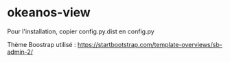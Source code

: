 # okeanos-view

Pour l'installation, copier config.py.dist en config.py

Thème Boostrap utilisé : https://startbootstrap.com/template-overviews/sb-admin-2/
